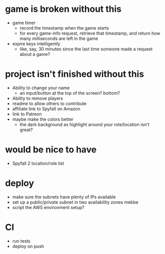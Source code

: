# game is broken without this

- game timer
	- record the timestamp when the game starts
	- for every game-info request, retrieve that timestamp, and return how many milliseconds are left in the game
- expire keys intelligently
	- like, say, 30 minutes since the last time someone made a request about a game?

# project isn't finished without this

- Ability to change your name
	- an input/button at the top of the screen?  bottom?
- Ability to remove players
- readme to allow others to contribute
- affiliate link to Spyfall on Amazon
- link to Patreon
- maybe make the colors better
	- the dark background as highlight around your role/location isn't great?

# would be nice to have

- Spyfall 2 location/role list

# deploy

- make sure the subnets have plenty of IPs available
- set up a public/private subnet in two availability zones mebbe
- script the AWS environment setup?

# CI

- run tests
- deploy on push
